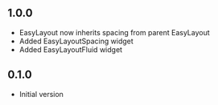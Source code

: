 ## 1.0.0

* EasyLayout now inherits spacing from parent EasyLayout
* Added EasyLayoutSpacing widget
* Added EasyLayoutFluid widget

## 0.1.0

* Initial version
